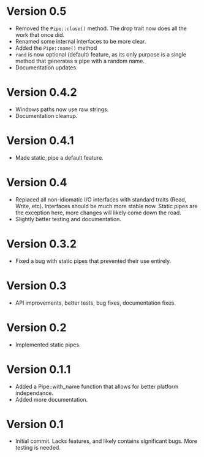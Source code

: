 # Version 0.5
- Removed the `Pipe::close()` method. The drop trait now does all the work that once did.
- Renamed some internal interfaces to be more clear.
- Added the `Pipe::name()` method
- `rand` is now optional (default) feature, as its only purpose is a single method that generates a pipe with a random name.
- Documentation updates.

# Version 0.4.2
- Windows paths now use raw strings.
- Documentation cleanup.

# Version 0.4.1
- Made static_pipe a default feature.

# Version 0.4
- Replaced all non-idiomatic I/O interfaces with standard traits (Read, Write, etc). Interfaces should be much more stable now. Static pipes are the exception here, more changes will likely come down the road.
- Slightly better testing and documentation.

# Version 0.3.2
- Fixed a bug with static pipes that prevented their use entirely.

# Version 0.3
- API improvements, better tests, bug fixes, documentation fixes.

# Version 0.2
- Implemented static pipes.

# Version 0.1.1
- Added a Pipe::with_name function that allows for better platform independance.
- Added more documentation.

# Version 0.1
- Initial commit. Lacks features, and likely contains significant bugs. More testing is needed.